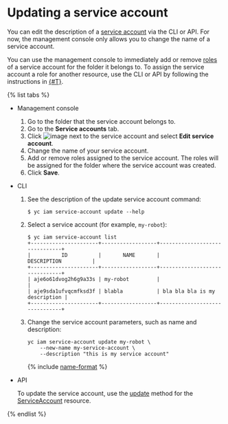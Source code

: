 # Updating a service account

You can edit the description of a [service account](../../concepts/users/service-accounts.md) via the CLI or API. For now, the management console only allows you to change the name of a service account.

You can use the management console to immediately add or remove [roles](../../concepts/access-control/roles.md) of a service account for the folder it belongs to. To assign the service account a role for another resource, use the CLI or API by following the instructions in [{#T}](assign-role-for-sa.md).

{% list tabs %}

- Management console
  1. Go to the folder that the service account belongs to.
  2. Go to the **Service accounts** tab.
  3. Click ![image](../../../_assets/options.svg) next to the service account and select **Edit service account**.
  4. Change the name of your service account.
  5. Add or remove roles assigned to the service account. The roles will be assigned for the folder where the service account was created.
  6. Click **Save**.

- CLI

  1. See the description of the update service account command:

      ```
      $ yc iam service-account update --help
      ```

  2. Select a service account (for example, `my-robot`):

      ```
      $ yc iam service-account list
      +----------------------+------------------+-------------------------------+
      |          ID          |       NAME       |          DESCRIPTION          |
      +----------------------+------------------+-------------------------------+
      | aje6o61dvog2h6g9a33s | my-robot         |                               |
      | aje9sda1ufvqcmfksd3f | blabla           | bla bla bla is my description |
      +----------------------+------------------+-------------------------------+
      ```

  3. Change the service account parameters, such as name and description:

      ```
      yc iam service-account update my-robot \
          --new-name my-service-account \
          --description "this is my service account"
      ```

      {% include [name-format](../../../_includes/name-format.md) %}

- API

  To update the service account, use the [update](../../api-ref/ServiceAccount/update.md) method for the [ServiceAccount](../../api-ref/ServiceAccount/index.md) resource.

{% endlist %}

